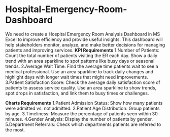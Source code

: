 # Hospital-Emergency-Room-Dashboard
We need to create a Hospital Emergency Room Analysis Dashboard in MS Excel to improve efficiency and provide useful insights. This dashboard will help stakeholders monitor, analyze, and make better decisions for managing patients and improving services.
**KPI Requirements**
1.Number of Patients:
Count the total number of patients visiting the ER each day.
Show a daily trend with an area sparkline to spot patterns like busy days or seasonal trends.
2.Average Wait Time:
Find the average time patients wait to see a medical professional.
Use an area sparkline to track daily changes and highlight days with longer wait times that might need improvements.
3.Patient Satisfaction Score:
Check the average daily satisfaction score of patients to assess service quality.
Use an area sparkline to show trends, spot drops in satisfaction, and link them to busy times or challenges.

**Charts Requirements**
1.Patient Admission Status: Show how many patients were admitted vs. not admitted.
2.Patient Age Distribution: Group patients by age.
3.Timeliness: Measure the percentage of patients seen within 30 minutes.
4.Gender Analysis: Display the number of patients by gender. 
5.Department Referrals: Check which departments patients are referred to the most.

